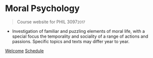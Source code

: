 <!-- ![logo](_media/icon.svg) -->

# Moral Psychology

> Course website for PHIL 3097<small>2017</small>

- Investigation of familiar and puzzling elements of moral life, with a special focus the temporality and sociality of a range of actions and passions. Specific topics and texts may differ year to year.

[Welcome](#README.md)
[Schedule](#schedule.md)


